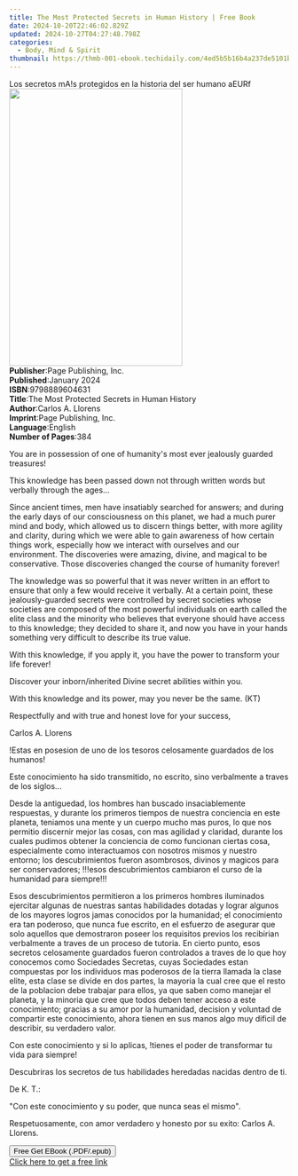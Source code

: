 ```yaml
---
title: The Most Protected Secrets in Human History | Free Book
date: 2024-10-20T22:46:02.829Z
updated: 2024-10-27T04:27:48.798Z
categories:
  - Body, Mind & Spirit
thumbnail: https://thmb-001-ebook.techidaily.com/4ed5b5b16b4a237de5101bdd9c73f6fe6dadc1a90361de12f1f4b76b125a1eb8.jpg
---
```

<main id="book-container">
  <div class="flex flex-col">
    <div class="book-brief flex-1 py-6 px-4 sm:p-6 md:py-10 md:px-8">
      <!-- brief-->
      <div class="book-brief-main">
        Los secretos mA!s protegidos en la historia del ser humano aEURf
      </div>
    </div>
    <div
      class="book-meta-info flex-1 grid gap-4 col-start-1 col-end-3 row-start-1 sm:mb-6 sm:grid-cols-4 lg:gap-6 lg:col-start-2 lg:row-end-6 lg:row-span-6 lg:mb-0"
    >
      <div
        class="book-meta-info-left place-content-center mt-4 p-4 text-sm leading-6 col-start-2 col-span-2 dark:text-slate-400"
      >
        <img
          class="w-full h-500 object-cover rounded-lg sm:h-255 sm:col-span-2 lg:col-span-full"
          src="https://img-001-ebook.techidaily.com/817068e54fb720e05899165f9368928594904941a6bfddb94ae696874d6205f0.jpg"
          alt=""
          width="312"
          height="500"
        />
      </div>
      <div
        class="book-meta-info-right mt-2 col-start-1 row-start-2 col-span-3 self-center"
      >
        <!-- meta data  -->
        <div class="flex flex-col px-4 md:px-8">
          <div class="flex-1">
            <strong>Publisher</strong>:<span class="px-2"
              >Page Publishing, Inc.</span
            >
          </div>
          <div class="flex-1">
            <strong>Published</strong>:<span class="px-2">January 2024</span>
          </div>
          <div class="flex-1">
            <strong>ISBN</strong>:<span class="px-2">9798889604631</span>
          </div>
          <div class="flex-1">
            <strong>Title</strong>:<span class="px-2"
              >The Most Protected Secrets in Human History</span
            >
          </div>
          <div class="flex-1">
            <strong>Author</strong>:<span class="px-2">Carlos A. Llorens</span>
          </div>
          <div class="flex-1">
            <strong>Imprint</strong>:<span class="px-2"
              >Page Publishing, Inc.</span
            >
          </div>
          <div class="flex-1">
            <strong>Language</strong>:<span class="px-2">English</span>
          </div>
          <div class="flex-1">
            <strong>Number of Pages</strong>:<span class="px-2">384</span>
          </div>
        </div>
      </div>
    </div>
    <div class="book-description flex-1 py-6 px-4 sm:p-6 md:py-10 md:px-8">
      <div class="book-description-main">
        <div accordion-content="" id="description">
          <p>
            You are in possession of one of humanity's most ever jealously
            guarded treasures!
          </p>
          <p></p>
          <p>
            This knowledge has been passed down not through written words but
            verbally through the ages...
          </p>
          <p></p>
          <p>
            Since ancient times, men have insatiably searched for answers; and
            during the early days of our consciousness on this planet, we had a
            much purer mind and body, which allowed us to discern things better,
            with more agility and clarity, during which we were able to gain
            awareness of how certain things work, especially how we interact
            with ourselves and our environment. The discoveries were amazing,
            divine, and magical to be conservative. Those discoveries changed
            the course of humanity forever!
          </p>
          <p></p>
          <p>
            The knowledge was so powerful that it was never written in an effort
            to ensure that only a few would receive it verbally. At a certain
            point, these jealously-guarded secrets were controlled by secret
            societies whose societies are composed of the most powerful
            individuals on earth called the elite class and the minority who
            believes that everyone should have access to this knowledge; they
            decided to share it, and now you have in your hands something very
            difficult to describe its true value.
          </p>
          <p></p>
          <p>
            With this knowledge, if you apply it, you have the power to
            transform your life forever!
          </p>
          <p></p>
          <p>
            Discover your inborn/inherited Divine secret abilities within you.
          </p>
          <p></p>
          <p></p>
          <p></p>
          <p>
            With this knowledge and its power, may you never be the same. (KT)
          </p>
          <p></p>
          <p></p>
          <p></p>
          <p>Respectfully and with true and honest love for your success,</p>
          <p></p>
          <p>Carlos A. Llorens</p>
          <p></p>
          <p></p>
          <p></p>
          <p></p>
          <p></p>
          <p></p>
          <p></p>
          <p>
            !Estas en posesion de uno de los tesoros celosamente guardados de
            los humanos!
          </p>
          <p></p>
          <p>
            Este conocimiento ha sido transmitido, no escrito, sino verbalmente
            a traves de los siglos...
          </p>
          <p></p>
          <p>
            Desde la antiguedad, los hombres han buscado insaciablemente
            respuestas, y durante los primeros tiempos de nuestra conciencia en
            este planeta, teniamos una mente y un cuerpo mucho mas puros, lo que
            nos permitio discernir mejor las cosas, con mas agilidad y claridad,
            durante los cuales pudimos obtener la conciencia de como funcionan
            ciertas cosa, especialmente como interactuamos con nosotros mismos y
            nuestro entorno; los descubrimientos fueron asombrosos, divinos y
            magicos para ser conservadores; !!!esos descubrimientos cambiaron el
            curso de la humanidad para siempre!!!
          </p>
          <p></p>
          <p>
            Esos descubrimientos permitieron a los primeros hombres iluminados
            ejercitar algunas de nuestras santas habilidades dotadas y lograr
            algunos de los mayores logros jamas conocidos por la humanidad; el
            conocimiento era tan poderoso, que nunca fue escrito, en el esfuerzo
            de asegurar que solo aquellos que demostraron poseer los requisitos
            previos los recibirian verbalmente a traves de un proceso de
            tutoria. En cierto punto, esos secretos celosamente guardados fueron
            controlados a traves de lo que hoy conocemos como Sociedades
            Secretas, cuyas Sociedades estan compuestas por los individuos mas
            poderosos de la tierra llamada la clase elite, esta clase se divide
            en dos partes, la mayoria la cual cree que el resto de la poblacion
            debe trabajar para ellos, ya que saben como manejar el planeta, y la
            minoria que cree que todos deben tener acceso a este conocimiento;
            gracias a su amor por la humanidad, decision y voluntad de compartir
            este conocimiento, ahora tienen en sus manos algo muy dificil de
            describir, su verdadero valor.
          </p>
          <p></p>
          <p>
            Con este conocimiento y si lo aplicas, !tienes el poder de
            transformar tu vida para siempre!
          </p>
          <p></p>
          <p>
            Descubriras los secretos de tus habilidades heredadas nacidas dentro
            de ti.
          </p>
          <p></p>
          <p></p>
          <p></p>
          <p>De K. T.:</p>
          <p></p>
          <p>"Con este conocimiento y su poder, que nunca seas el mismo".</p>
          <p></p>
          <p></p>
          <p></p>
          <p>
            Respetuosamente, con amor verdadero y honesto por su exito: Carlos
            A. Llorens.
          </p>
        </div>
        <div class="accordion-fader"></div>
      </div>
    </div>
    <div class="book-excerpts flex-1 py-6 px-4 sm:p-6 md:py-10 md:px-8"></div>
    <div
      class="book-about-author flex-1 py-6 px-4 sm:p-6 md:py-10 md:px-8"
    ></div>
    <div class="book-free-get flex-1 py-6 px-4 sm:p-6 md:py-10 md:px-8">
      <button
        id="btn-free-get"
        class="bg-blue-500 hover:bg-blue-700 text-white font-bold py-2 px-4 rounded"
      >
        Free Get EBook (.PDF/.epub)
      </button>
      <div id="countdown-display" class="px-2 text-lg mt-2"></div>
      <a
        id="free-link"
        class="hidden bg-blue-500 hover:bg-blue-700 text-white font-bold py-2 px-4 rounded"
        href="https://www.ebooks.com/en-us/book/211210265/the-most-protected-secrets-in-human-history/carlos-a-llorens/"
        target="_blank"
        >Click here to get a free link</a
      >
    </div>
    <script>
      let countdownTime = 0;
      let countdownInterval = null;
      document
        .getElementById('btn-free-get')
        .addEventListener('click', startCountdown);
      function startCountdown() {
        countdownTime = new Date().getTime() + 60000 * 3;
        countdownInterval = setInterval(updateCountdown, 1000);
        document.getElementById('btn-free-get').disabled = true;
        document
          .getElementById('btn-free-get')
          .classList.add('bg-gray-500', 'cursor-not-allowed');
      }
      function updateCountdown() {
        let currentTime = new Date().getTime();
        let timeLeft = countdownTime - currentTime;
        let secondsLeft = Math.floor(timeLeft / 1000);
        document.getElementById('countdown-display').innerHTML =
          `Remaining time: ${secondsLeft} seconds.`;
        if (secondsLeft <= 0) {
          clearInterval(countdownInterval);
          document.getElementById('btn-free-get').classList.add('hidden');
          document.getElementById('free-link').classList.remove('hidden');
          document.getElementById('countdown-display').innerHTML = '';
        }
      }
    </script>
  </div>
</main>

<ins class="adsbygoogle"
      style="display:block"
      data-ad-client="ca-pub-7571918770474297"
      data-ad-slot="8358498916"
      data-ad-format="auto"
      data-full-width-responsive="true"></ins>
    